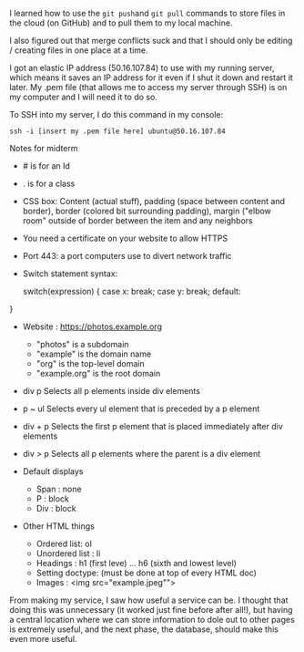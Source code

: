 I learned how to use the ```git push```and ```git pull``` commands to store files in the cloud (on GitHub) and to pull them to my local machine.

I also figured out that merge conflicts suck and that I should only be editing / creating files in one place at a time.

I got an elastic IP address (50.16.107.84) to use with my running server, which means it saves an IP address for it even if I shut it down and restart it later. My .pem file (that allows me to access my server through SSH) is on my computer and I will need it to do so. 

To SSH into my server, I do this command in my console:

```ssh -i [insert my .pem file here] ubuntu@50.16.107.84```


Notes for midterm
- \# is for an Id
- . is for a class
- CSS box:
   Content (actual stuff), padding (space between content and border), border (colored bit surrounding padding), margin ("elbow room" outside of border between the item and any neighbors
- You need a certificate on your website to allow HTTPS
- Port 443: a port computers use to divert network traffic
- Switch statement syntax:
  
  switch(expression) {
  case x:
    break;
  case y:
    break;
  default:

}

- Website : https://photos.example.org
  - "photos" is a subdomain
  - "example" is the domain name
  - "org" is the top-level domain
  - "example.org" is the root domain
 
- div p	Selects all p elements inside div elements
- p ~ ul	Selects every ul element that is preceded by a p element
- div + p	Selects the first p element that is placed immediately after div elements
- div > p	Selects all p elements where the parent is a div element

- Default displays
  - Span : none
  - P : block
  - Div : block
 
- Other HTML things
  - Ordered list: ol
  - Unordered list : li
  - Headings : h1 (first leve) ... h6 (sixth and lowest level)
  - Setting doctype: <!DOCTYPE html> (must be done at top of every HTML doc)
  - Images : <img src="example.jpeg"">


From making my service, I saw how useful a service can be. I thought that doing this was unnecessary (it worked just fine before after all!), but having a central location where we can store information to dole out to other pages is extremely useful, and the next phase, the database, should make this even more useful.

